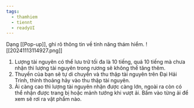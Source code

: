 ```yaml
---
tags:
  - thamhiem
  - tiennt
  - readyUI
---
```

Dạng [[Pop-up]], ghi rõ thông tin về tính năng thám hiểm.
![[20241113114927.png]]

1. Lượng tài nguyên có thể lưu trữ tối đa là 10 tiếng, quá 10 tiếng mà chưa nhận thì lượng tài nguyên trong rương sẽ không thể tăng thêm.
2. Thuyền của bạn sẽ tự di chuyển và thu thập tài nguyên trên Đại Hải Trình, thỉnh thoảng hãy vào thu thập tài nguyên.
3. Ải càng cao thì lượng tài nguyên nhận được càng lớn, ngoài ra còn có thể nhận được trang bị hoặc mảnh tướng khi vượt ải. Bấm vào từng ải để xem sẽ rơi ra vật phẩm nào.